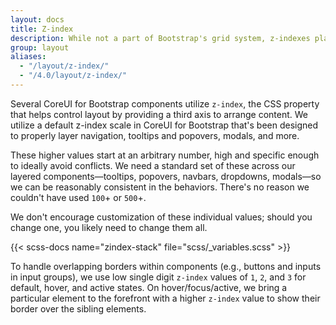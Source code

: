 ```yaml
---
layout: docs
title: Z-index
description: While not a part of Bootstrap's grid system, z-indexes play an important part in how our components overlay and interact with one another.
group: layout
aliases:
  - "/layout/z-index/"
  - "/4.0/layout/z-index/"
---
```


Several CoreUI for Bootstrap components utilize `z-index`, the CSS property that helps control layout by providing a third axis to arrange content. We utilize a default z-index scale in CoreUI for Bootstrap that's been designed to properly layer navigation, tooltips and popovers, modals, and more.

These higher values start at an arbitrary number, high and specific enough to ideally avoid conflicts. We need a standard set of these across our layered components—tooltips, popovers, navbars, dropdowns, modals—so we can be reasonably consistent in the behaviors. There's no reason we couldn't have used `100`+ or `500`+.

We don't encourage customization of these individual values; should you change one, you likely need to change them all.

{{< scss-docs name="zindex-stack" file="scss/_variables.scss" >}}

To handle overlapping borders within components (e.g., buttons and inputs in input groups), we use low single digit `z-index` values of `1`, `2`, and `3` for default, hover, and active states. On hover/focus/active, we bring a particular element to the forefront with a higher `z-index` value to show their border over the sibling elements.
